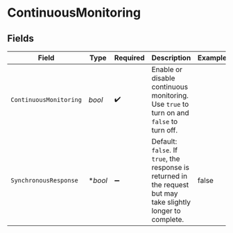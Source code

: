 # ContinuousMonitoring


## Fields

| Field                                                                                                           | Type                                                                                                            | Required                                                                                                        | Description                                                                                                     | Example                                                                                                         |
| --------------------------------------------------------------------------------------------------------------- | --------------------------------------------------------------------------------------------------------------- | --------------------------------------------------------------------------------------------------------------- | --------------------------------------------------------------------------------------------------------------- | --------------------------------------------------------------------------------------------------------------- |
| `ContinuousMonitoring`                                                                                          | *bool*                                                                                                          | :heavy_check_mark:                                                                                              | Enable or disable continuous monitoring. Use `true` to turn on and `false` to turn off.<br/>                    |                                                                                                                 |
| `SynchronousResponse`                                                                                           | **bool*                                                                                                         | :heavy_minus_sign:                                                                                              | Default: `false`. If `true`,  the response is returned in the request but may take slightly longer to complete. | false                                                                                                           |